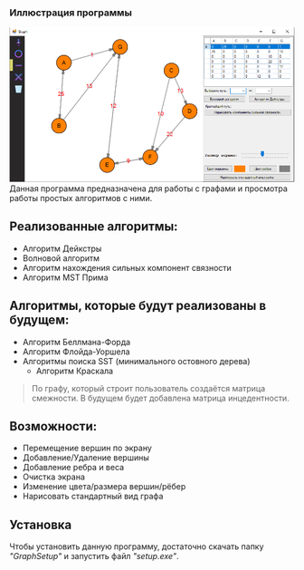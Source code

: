 ### Иллюстрация программы ###
![Иллюстрация к проекту](Graph/illustration.png)
Данная программа предназначена для работы с графами и просмотра работы простых алгоритмов с ними.
## Реализованные алгоритмы: ##
 - Алгоритм Дейкстры
 - Волновой алгоритм
 - Алгоритм нахождения сильных компонент связности
 - Алгоритм MST Прима

## Алгоритмы, которые будут реализованы в будущем: ##
 - Алгоритм Беллмана-Форда
 - Алгоритм Флойда-Уоршела
 - Алгоритмы поиска SST (минимального остовного дерева) 
   * Алгоритм Краскала

>По графу, который строит пользователь создаётся матрица смежности. 
>В будущем будет добавлена матрица инцедентности.

## Возможности: ##
 - Перемещение вершин по экрану
 - Добавление/Удаление вершины
 - Добавление ребра и веса
 - Очистка экрана
 - Изменение цвета/размера вершин/рёбер
 - Нарисовать стандартный вид графа

## Установка ##
Чтобы установить данную программу, достаточно скачать папку *"GraphSetup"* и запустить файл *"setup.exe"*.

